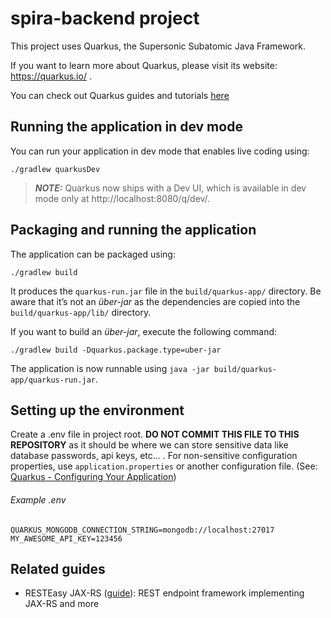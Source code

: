 # spira-backend project

This project uses Quarkus, the Supersonic Subatomic Java Framework.

If you want to learn more about Quarkus, please visit its website: https://quarkus.io/ .

You can check out Quarkus guides and tutorials [here](https://quarkus.io/guides/)

## Running the application in dev mode

You can run your application in dev mode that enables live coding using:
```shell script
./gradlew quarkusDev
```

> **_NOTE:_**  Quarkus now ships with a Dev UI, which is available in dev mode only at http://localhost:8080/q/dev/.

## Packaging and running the application

The application can be packaged using:
```shell script
./gradlew build
```
It produces the `quarkus-run.jar` file in the `build/quarkus-app/` directory.
Be aware that it’s not an _über-jar_ as the dependencies are copied into the `build/quarkus-app/lib/` directory.

If you want to build an _über-jar_, execute the following command:
```shell script
./gradlew build -Dquarkus.package.type=uber-jar
```

The application is now runnable using `java -jar build/quarkus-app/quarkus-run.jar`.

## Setting up the environment
Create a .env file in project root. **DO NOT COMMIT THIS FILE TO THIS REPOSITORY** as it should be where we can store sensitive data like database passwords, api keys, etc... . For non-sensitive configuration properties, use `application.properties` or another configuration file. (See: [Quarkus - Configuring Your Application](https://quarkus.io/guides/config))

###### Example .env
```env
QUARKUS_MONGODB_CONNECTION_STRING=mongodb://localhost:27017
MY_AWESOME_API_KEY=123456
```

## Related guides

- RESTEasy JAX-RS ([guide](https://quarkus.io/guides/rest-json)): REST endpoint framework implementing JAX-RS and more

